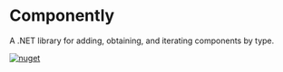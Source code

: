 # Componently
A .NET library for adding, obtaining, and iterating components by type.

[![nuget](https://img.shields.io/nuget/v/Hazdryx.Componently.svg)](https://www.nuget.org/packages/Hazdryx.Componently/)
